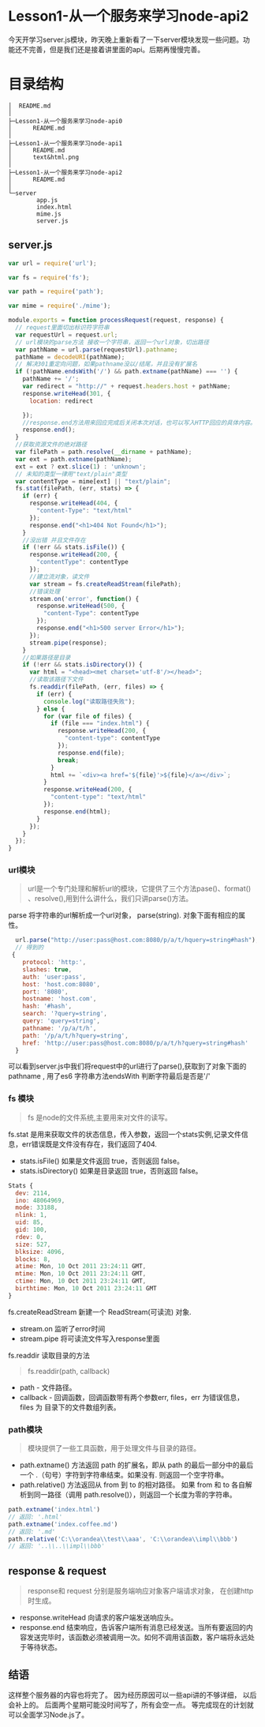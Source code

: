 # Lesson1-从一个服务来学习node-api2

今天开学习server.js模块，昨天晚上重新看了一下server模块发现一些问题。功能还不完善，但是我们还是接着讲里面的api。后期再慢慢完善。

# 目录结构 

```learning-node
│  README.md
│
├─Lesson1-从一个服务来学习node-api0
│      README.md
│
├─Lesson1-从一个服务来学习node-api1
│      README.md
│      text&html.png
│
├─Lesson1-从一个服务来学习node-api2
│      README.md
│
└─server
        app.js
        index.html
        mime.js
        server.js
```

## server.js

```javascript
var url = require('url');

var fs = require('fs');

var path = require('path');

var mime = require('./mime');

module.exports = function processRequest(request, response) {
  // request里面切出标识符字符串
  var requestUrl = request.url;
  // url模块的parse方法 接收一个字符串，返回一个url对象，切出路径
  var pathName = url.parse(requestUrl).pathname;
  pathName = decodeURI(pathName);
  // 解决301重定向问题，如果pathname没以/结尾，并且没有扩展名
  if (!pathName.endsWith('/') && path.extname(pathName) === '') {
    pathName += '/';
    var redirect = "http://" + request.headers.host + pathName;
    response.writeHead(301, {
      location: redirect

    });
    //response.end方法用来回应完成后关闭本次对话，也可以写入HTTP回应的具体内容。
    response.end();
  }
  //获取资源文件的绝对路径
  var filePath = path.resolve(__dirname + pathName);
  var ext = path.extname(pathName);
  ext = ext ? ext.slice(1) : 'unknown';
  // 未知的类型一律用"text/plain"类型
  var contentType = mime[ext] || "text/plain";
  fs.stat(filePath, (err, stats) => {
    if (err) {
      response.writeHead(404, {
        "content-Type": "text/html"
      });
      response.end("<h1>404 Not Found</h1>");
    }
    //没出错 并且文件存在
    if (!err && stats.isFile()) {
      response.writeHead(200, {
        "contentType": contentType
      });
      //建立流对象，读文件
      var stream = fs.createReadStream(filePath);
      //错误处理
      stream.on('error', function() {
        response.writeHead(500, {
          "content-Type": contentType
        });
        response.end("<h1>500 server Error</h1>");
      });
      stream.pipe(response);
    }
    //如果路径是目录
    if (!err && stats.isDirectory()) {
      var html = "<head><met charset='utf-8'/></head>";
      //读取该路径下文件
      fs.readdir(filePath, (err, files) => {
        if (err) {
          console.log("读取路径失败");
        } else {
          for (var file of files) {
            if (file === "index.html") {
              response.writeHead(200, {
                "content-type": contentType
              });
              response.end(file);
              break;
            }
            html += `<div><a href='${file}'>${file}</a></div>`;
          }
          response.writeHead(200, {
            "content-type": "text/html"
          });
          response.end(html);
        }
      });
    } 
  }); 
}
```

### url模块

> url是一个专门处理和解析url的模块，它提供了三个方法pase()、format() 、resolve(),用到什么讲什么，我们只讲parse()方法。

parse 将字符串的url解析成一个url对象， parse(string). 对象下面有相应的属性。

```javascript
  url.parse("http://user:pass@host.com:8080/p/a/t/hquery=string#hash");
  // 得到的
 {
    protocol: 'http:',
    slashes: true,
    auth: 'user:pass',
    host: 'host.com:8080',
    port: '8080',
    hostname: 'host.com',
    hash: '#hash',
    search: '?query=string',
    query: 'query=string',
    pathname: '/p/a/t/h',
    path: '/p/a/t/h?query=string',
    href: 'http://user:pass@host.com:8080/p/a/t/h?query=string#hash'
  }
```
可以看到server.js中我们将request中的url进行了parse(),获取到了对象下面的pathname , 用了es6 字符串方法endsWith 判断字符最后是否是'/'


### fs 模块

> fs 是node的文件系统,主要用来对文件的读写。

fs.stat 是用来获取文件的状态信息，传入参数，返回一个stats实例,记录文件信息，err错误既是文件没有存在，我们返回了404. 

* stats.isFile() 如果是文件返回 true，否则返回 false。
* stats.isDirectory() 如果是目录返回 true，否则返回 false。

```javascript
Stats {
  dev: 2114,
  ino: 48064969,
  mode: 33188,
  nlink: 1,
  uid: 85,
  gid: 100,
  rdev: 0,
  size: 527,
  blksize: 4096,
  blocks: 8,
  atime: Mon, 10 Oct 2011 23:24:11 GMT,
  mtime: Mon, 10 Oct 2011 23:24:11 GMT,
  ctime: Mon, 10 Oct 2011 23:24:11 GMT,
  birthtime: Mon, 10 Oct 2011 23:24:11 GMT 
}
```
fs.createReadStream 新建一个 ReadStream(可读流) 对象.
* stream.on 监听了error时间
* stream.pipe 将可读流文件写入response里面

fs.readdir 读取目录的方法
> fs.readdir(path, callback)

* path - 文件路径。
* callback - 回调函数，回调函数带有两个参数err, files，err 为错误信息，files 为 目录下的文件数组列表。




### path模块

> 模块提供了一些工具函数，用于处理文件与目录的路径。

* path.extname() 方法返回 path 的扩展名，即从 path 的最后一部分中的最后一个 .（句号）字符到字符串结束。如果没有. 则返回一个空字符串。
* path.relative() 方法返回从 from 到 to 的相对路径。 如果 from 和 to 各自解析到同一路径（调用 path.resolve()），则返回一个长度为零的字符串。

```javascript
path.extname('index.html')
// 返回: '.html'
path.extname('index.coffee.md')
// 返回: '.md'
path.relative('C:\\orandea\\test\\aaa', 'C:\\orandea\\impl\\bbb')
// 返回: '..\\..\\impl\\bbb'
```
## response & request

> response和 request 分别是服务端响应对象客户端请求对象， 在创建http时生成。 

* response.writeHead 向请求的客户端发送响应头。
* response.end 结束响应，告诉客户端所有消息已经发送。当所有要返回的内容发送完毕时，该函数必须被调用一次。如何不调用该函数，客户端将永远处于等待状态。

## 结语

这样整个服务器的内容也将完了。 因为经历原因可以一些api讲的不够详细， 以后会补上的。 后面两个星期可能没时间写了，所有会空一点。 等完成现在的计划就可以全面学习Node.js了。 



